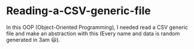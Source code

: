 # Reading-a-CSV-generic-file
In this OOP (Object-Oriented Programming), I needed read a CSV generic file and make an abstraction with this (Every name and data is random generated in 3am 😃).  
